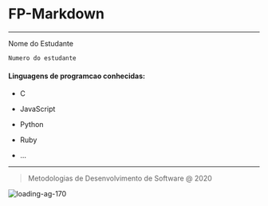 # **FP-Markdown**

---

Nome do Estudante

`Numero do estudante`

#### **Linguagens de programcao conhecidas:**

- C

- JavaScript

- Python

- Ruby

- ...

---

> Metodologias de Desenvolvimento de Software @ 2020

![loading-ag-170](\logo_ipl_header.png)
